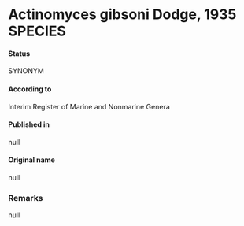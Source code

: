 # Actinomyces gibsoni Dodge, 1935 SPECIES

#### Status
SYNONYM

#### According to
Interim Register of Marine and Nonmarine Genera

#### Published in
null

#### Original name
null

### Remarks
null